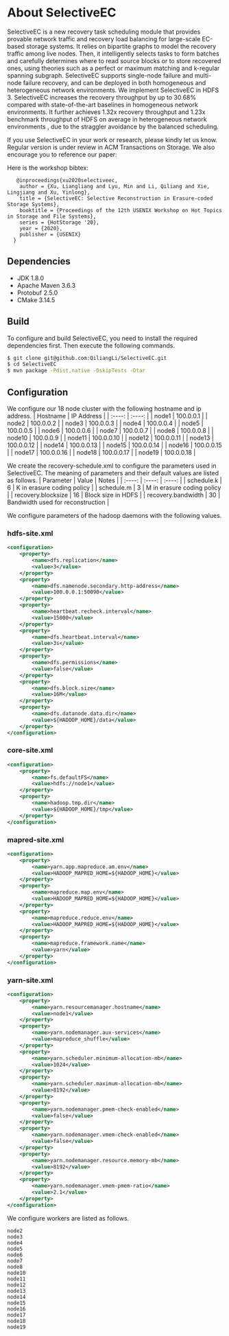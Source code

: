# About SelectiveEC

SelectiveEC is a new recovery task scheduling module that provides provable network traffic and recovery load balancing for large-scale EC-based storage systems. It relies on bipartite graphs to model the recovery traffic among live nodes. Then, it intelligently selects tasks to form batches and carefully determines where to read source blocks or to store recovered ones, using theories such as a perfect or maximum matching and k-regular spanning subgraph. SelectiveEC supports single-node failure and multi-node failure  recovery, and can be deployed in both  homogeneous and heterogeneous network environments. We implement SelectiveEC in HDFS 3. SelectiveEC increases the recovery throughput by up to 30.68% compared with state-of-the-art baselines in homogeneous network environments.  It further achieves  1.32x  recovery throughput and 1.23x benchmark throughput  of HDFS on average in heterogeneous network environments , due to the straggler avoidance by the balanced scheduling.

If you use SelectiveEC in your work or research, please kindly let us know.  Regular version is under review in ACM Transactions on Storage. We also encourage you to reference our paper:

Here is the workshop bibtex:

       @inproceedings{xu2020selectiveec,
        author = {Xu, Liangliang and Lyu, Min and Li, Qiliang and Xie, Lingjiang and Xu, Yinlong},
        title = {SelectiveEC: Selective Reconstruction in Erasure-coded Storage Systems},
        booktitle = {Proceedings of the 12th USENIX Workshop on Hot Topics in Storage and File Systems},
        series = {HotStorage '20},
        year = {2020},
        publisher = {USENIX}
      } 


## Dependencies

* JDK 1.8.0
* Apache Maven 3.6.3
* Protobuf 2.5.0
* CMake 3.14.5

## Build

To configure and build SelectiveEC, you need to install the required dependencies first. Then execute the following commands.
```bash
$ git clone git@github.com:QiliangLi/SelectiveEC.git
$ cd SelectiveEC
$ mvn package -Pdist,native -DskipTests -Dtar
```

## Configuration

We configure our 18 node cluster with the following hostname and ip address.
| Hostname | IP Address |
| :----: | :----: |
| node1 | 100.0.0.1 |
| node2 | 100.0.0.2 |
| node3 | 100.0.0.3 |
| node4 | 100.0.0.4 |
| node5 | 100.0.0.5 |
| node6 | 100.0.0.6 |
| node7 | 100.0.0.7 |
| node8 | 100.0.0.8 |
| node10 | 100.0.0.9 |
| node11 | 100.0.0.10 |
| node12 | 100.0.0.11 |
| node13 | 100.0.0.12 |
| node14 | 100.0.0.13 |
| node15 | 100.0.0.14 |
| node16 | 100.0.0.15 |
| node17 | 100.0.0.16 |
| node18 | 100.0.0.17 |
| node19 | 100.0.0.18 |

We create the recovery-schedule.xml to configure the parameters used in SelectiveEC. The meaning of parameters and their default values are listed as follows.
| Parameter | Value | Notes |
| :----: | :----: | :----: |
| schedule.k | 6 | K in erasure coding policy |
| schedule.m | 3 | M in erasure coding policy |
| recovery.blocksize | 16 | Block size in HDFS |
| recovery.bandwidth | 30 | Bandwidth used for reconstruction |

We configure parameters of the hadoop daemons with the following values.

### hdfs-site.xml

```xml
<configuration>
	<property>
        <name>dfs.replication</name>
        <value>3</value>
	</property>
	<property>
        <name>dfs.namenode.secondary.http-address</name>
        <value>100.0.0.1:50090</value>
	</property>
	<property>
        <name>heartbeat.recheck.interval</name>
        <value>15000</value>
	</property>
	<property>
        <name>dfs.heartbeat.interval</name>
        <value>3s</value>
	</property>
	<property>
  		<name>dfs.permissions</name>
  		<value>false</value>
	</property>
	<property>
		<name>dfs.block.size</name>
		<value>16M</value>
	</property>
	<property>
		<name>dfs.datanode.data.dir</name>
		<value>${HADOOP_HOME}/data</value>
	</property>
</configuration>
```

### core-site.xml

```xml
<configuration>
	<property>
        <name>fs.defaultFS</name>
        <value>hdfs://node1</value>
	</property>
	<property>
        <name>hadoop.tmp.dir</name>
        <value>${HADOOP_HOME}/tmp</value>
	</property>
</configuration>
```

### mapred-site.xml

```xml
<configuration>
	<property>
        <name>yarn.app.mapreduce.am.env</name>
        <value>HADOOP_MAPRED_HOME=${HADOOP_HOME}</value>
	</property>
	<property>
        <name>mapreduce.map.env</name>
        <value>HADOOP_MAPRED_HOME=${HADOOP_HOME}</value>
	</property>
	<property>
        <name>mapreduce.reduce.env</name>
        <value>HADOOP_MAPRED_HOME=${HADOOP_HOME}</value>
	</property>
	<property>
        <name>mapreduce.framework.name</name>
        <value>yarn</value>
	</property>
</configuration>
```

### yarn-site.xml

```xml
<configuration>
	<property>
        <name>yarn.resourcemanager.hostname</name>
        <value>node1</value>
	</property>
	<property>
        <name>yarn.nodemanager.aux-services</name>
        <value>mapreduce_shuffle</value>
	</property>
	<property>
        <name>yarn.scheduler.minimum-allocation-mb</name>
        <value>1024</value>
	</property>
	<property>
        <name>yarn.scheduler.maximum-allocation-mb</name>
        <value>8192</value>
	</property>
	<property>
        <name>yarn.nodemanager.pmem-check-enabled</name>
        <value>false</value>
	</property>
	<property>
        <name>yarn.nodemanager.vmem-check-enabled</name>
        <value>false</value>
	</property>
	<property>
        <name>yarn.nodemanager.resource.memory-mb</name>
        <value>8192</value>
	</property>
	<property>
        <name>yarn.nodemanager.vmem-pmem-ratio</name>
        <value>2.1</value>
	</property>
</configuration>
```

We configure workers are listed as follows.
```
node2
node3
node4
node5
node6
node7
node8
node10
node11
node12
node13
node14
node15
node16
node17
node18
node19
```